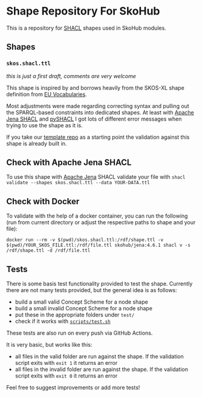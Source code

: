 # Shape Repository For SkoHub

This is a repository for [SHACL](https://www.w3.org/TR/shacl/) shapes used in SkoHub modules.

## Shapes

### `skos.shacl.ttl`

*this is just a first draft, comments are very welcome*

This shape is inspired by and borrows heavily from the SKOS-XL shape definition from [EU Vocabularies](https://op.europa.eu/fr/web/eu-vocabularies/application-profiles).

Most adjustments were made regarding correcting syntax and pulling out the SPARQL-based constraints into dedicated shapes.
At least with [Apache Jena SHACL](https://jena.apache.org/documentation/shacl/index.html) and [pySHACL](https://github.com/RDFLib/pySHACL) I got lots of different error messages when trying to use the shape as it is.

If you take our [template repo](https://github.com/skohub-io/vocab-template) as a starting point the validation against this shape is already built in.

## Check with Apache Jena SHACL

To use this shape with [Apache Jena](https://jena.apache.org/download/index.cgi) SHACL validate your file with `shacl validate --shapes skos.shacl.ttl --data YOUR-DATA.ttl`

## Check with Docker

To validate with the help of a docker container, you can run the following (run from current directory or adjust the respective paths to shape and your file):

`docker run --rm -v $(pwd)/skos.shacl.ttl:/rdf/shape.ttl -v $(pwd)/YOUR_SKOS_FILE.ttl:/rdf/file.ttl skohub/jena:4.6.1 shacl v -s /rdf/shape.ttl -d /rdf/file.ttl`

## Tests

There is some basis test functionality provided to test the shape.
Currently there are not many tests provided, but the general idea is as follows:
- build a small valid Concept Scheme for a node shape
- build a small invalid Concept Scheme for a node shape
- put these in the appropriate folders under `test/`
- check if it works with [`scripts/test.sh`](scripts/test.sh)

These tests are also run on every push via GitHub Actions.

It is very basic, but works like this:
- all files in the valid folder are run against the shape. If the validation script exits with `exit 1` it returns an error
- all files in the invalid folder are run against the shape. If the validation script exits with `exit 0` it returns an error

Feel free to suggest improvements or add more tests!
